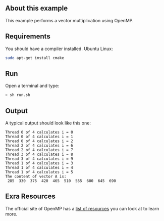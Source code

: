 ## About this example

This example performs a vector multiplication using OpenMP.

## Requirements

You should have a compiler installed. Ubuntu Linux:

```bash
sudo apt-get install cmake
```

## Run

Open a terminal and type:

```bash
> sh run.sh
```

## Output

A typical output should look like this one:

```
Thread 0 of 4 calculates i = 0
Thread 0 of 4 calculates i = 1
Thread 0 of 4 calculates i = 2
Thread 2 of 4 calculates i = 6
Thread 2 of 4 calculates i = 7
Thread 3 of 4 calculates i = 8
Thread 3 of 4 calculates i = 9
Thread 1 of 4 calculates i = 3
Thread 1 of 4 calculates i = 4
Thread 1 of 4 calculates i = 5
The content of vector A is:
 285  330  375  420  465  510  555  600  645  690
```

## Exra Resources

The official site of OpenMP has a [list of resources](http://openmp.org/wp/resources/) you can look at to learn more.
